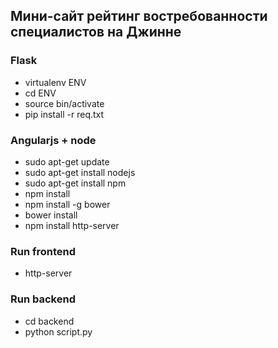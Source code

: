 ## Мини-сайт рейтинг востребованности специалистов на Джинне

### Flask

* virtualenv ENV
* cd ENV
* source bin/activate
* pip install -r req.txt


### Angularjs + node

* sudo apt-get update
* sudo apt-get install nodejs
* sudo apt-get install npm
* npm install
* npm install -g bower
* bower install
* npm install http-server

### Run frontend

* http-server

### Run backend

* cd backend
* python script.py
